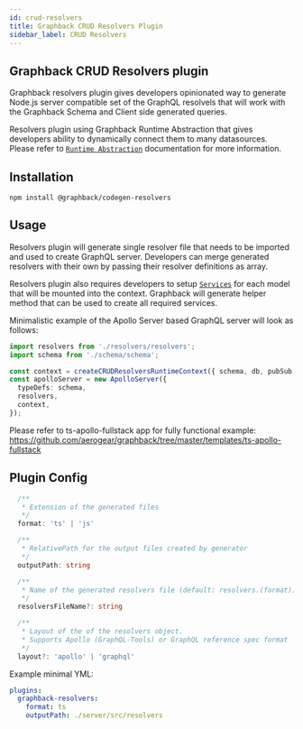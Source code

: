 ```yaml
---
id: crud-resolvers
title: Graphback CRUD Resolvers Plugin
sidebar_label: CRUD Resolvers
---
```


## Graphback CRUD Resolvers plugin

Graphback resolvers plugin gives developers opinionated way to generate Node.js server compatible set of the GraphQL resolvels
that will work with the Graphback Schema and Client side generated queries.

Resolvers plugin using Graphback Runtime Abstraction that gives developers ability to dynamically connect them to many datasources.
Please refer to [`Runtime Abstraction`](/docs/crudruntime) documentation for more information.

## Installation

```
npm install @graphback/codegen-resolvers
```

## Usage

Resolvers plugin will generate single resolver file that needs to be imported and
used to create GraphQL server. Developers can merge generated resolvers with their own by
passing their resolver definitions as array.

Resolvers plugin also requires developers to setup [`Services`](/docs/crudruntime) for
each model that will be mounted into the context. Graphback will generate helper method that
can be used to create all required services.

Minimalistic example of the Apollo Server based GraphQL server will look as follows:

```ts
import resolvers from './resolvers/resolvers';
import schema from './schema/schema';

const context = createCRUDResolversRuntimeContext({ schema, db, pubSub });
const apolloServer = new ApolloServer({
  typeDefs: schema,
  resolvers,
  context,
});
```

Please refer to ts-apollo-fullstack app for fully functional example:
https://github.com/aerogear/graphback/tree/master/templates/ts-apollo-fullstack

## Plugin Config

```ts
  /**
   * Extension of the generated files
   */
  format: 'ts' | 'js'

  /**
   * RelativePath for the output files created by generator
   */
  outputPath: string

  /**
   * Name of the generated resolvers file (default: resolvers.(format))
   */
  resolversFileName?: string

  /**
   * Layout of the of the resolvers object.
   * Supports Apollo (GraphQL-Tools) or GraphQL reference spec format
   */
  layout?: 'apollo' | 'graphql'

```

Example minimal YML:

```yml
plugins:
  graphback-resolvers:
    format: ts
    outputPath: ./server/src/resolvers
```
